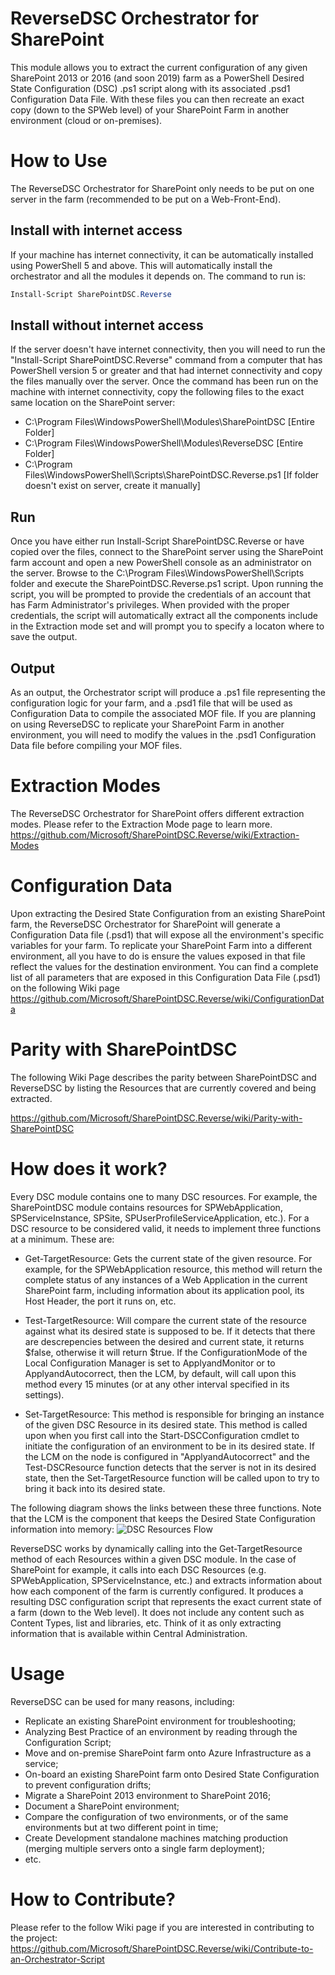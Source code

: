 # ReverseDSC Orchestrator for SharePoint
This module allows you to extract the current configuration of any given SharePoint 2013 or 2016 (and soon 2019) farm as a PowerShell Desired State Configuration (DSC) .ps1 script along with its associated .psd1 Configuration Data File. With these files you can then recreate an exact copy (down to the SPWeb level) of your SharePoint Farm in another environment (cloud or on-premises).

# How to Use
The ReverseDSC Orchestrator for SharePoint only needs to be put on one server in the farm (recommended to be put on a Web-Front-End).

## Install with internet access
If your machine has internet connectivity, it can be automatically installed using PowerShell 5 and above. This will automatically install the orchestrator and all the modules it depends on. The command to run is:

```PowerShell
Install-Script SharePointDSC.Reverse
```

## Install without internet access
If the server doesn't have internet connectivity, then you will need to run the "Install-Script SharePointDSC.Reverse" command from a computer that has PowerShell version 5 or greater and that had internet connectivity and copy the files manually over the server. Once the command has been run on the machine with internet connectivity, copy the following files to the exact same location on the SharePoint server:
* C:\Program Files\WindowsPowerShell\Modules\SharePointDSC  [Entire Folder]
* C:\Program Files\WindowsPowerShell\Modules\ReverseDSC     [Entire Folder]
* C:\Program Files\WindowsPowerShell\Scripts\SharePointDSC.Reverse.ps1  [If folder doesn't exist on server, create it manually]

## Run
Once you have either run Install-Script SharePointDSC.Reverse or have copied over the files, connect to the SharePoint server using the SharePoint farm account and open a new PowerShell console as an administrator on the server. Browse to the C:\Program Files\WindowsPowerShell\Scripts folder and execute the SharePointDSC.Reverse.ps1 script. Upon running the script, you will be prompted to provide the credentials of an account that has Farm Administrator's privileges. When provided with the proper credentials, the script will automatically extract all the components include in the Extraction mode set and will prompt you to specify a locaton where to save the output.

## Output
As an output, the Orchestrator script will produce a .ps1 file representing the configuration logic for your farm, and a .psd1 file that will be used as Configuration Data to compile the associated MOF file. If you are planning on using ReverseDSC to replicate your SharePoint Farm in another environment, you will need to modify the values in the .psd1 Configuration Data file before compiling your MOF files.

# Extraction Modes
The ReverseDSC Orchestrator for SharePoint offers different extraction modes. Please refer to the Extraction Mode page to learn more. https://github.com/Microsoft/SharePointDSC.Reverse/wiki/Extraction-Modes

# Configuration Data
Upon extracting the Desired State Configuration from an existing SharePoint farm, the ReverseDSC Orchestrator for SharePoint will generate a Configuration Data file (.psd1) that will expose all the environment's specific variables for your farm. To replicate your SharePoint Farm into a different environment, all you have to do is ensure the values exposed in that file reflect the values for the destination environment. You can find a complete list of all parameters that are exposed in this Configuration Data File (.psd1) on the following Wiki page https://github.com/Microsoft/SharePointDSC.Reverse/wiki/ConfigurationData


# Parity with SharePointDSC
The following Wiki Page describes the parity between SharePointDSC and ReverseDSC by listing the Resources that are currently covered and being extracted.

https://github.com/Microsoft/SharePointDSC.Reverse/wiki/Parity-with-SharePointDSC

# How does it work?
Every DSC module contains one to many DSC resources. For example, the SharePointDSC module contains resources for SPWebApplication, SPServiceInstance, SPSite, SPUserProfileServiceApplication, etc.). For a DSC resource to be considered valid, it needs to implement three functions at a minimum. These are: 

* Get-TargetResource: Gets the current state of the given resource. For example, for the SPWebApplication resource, this method will return the complete status of any instances of a Web Application in the current SharePoint farm, including information about its application pool, its Host Header, the port it runs on, etc.

* Test-TargetResource: Will compare the current state of the resource against what its desired state is supposed to be. If it detects that there are descrepencies between the desired and current state, it returns $false, otherwise it will return $true. If the ConfigurationMode of the Local Configuration Manager is set to ApplyandMonitor or to ApplyandAutocorrect, then the LCM, by default, will call upon this method every 15 minutes (or at any other interval specified in its settings).

* Set-TargetResource: This method is responsible for bringing an instance of the given DSC Resource in its desired state. This method is called upon when you first call into the Start-DSCConfiguration cmdlet to initiate the configuration of an environment to be in its desired state. If the LCM on the node is configured in "ApplyandAutocorrect" and the Test-DSCResource function detects that the server is not in its desired state, then the Set-TargetResource function will be called upon to try to bring it back into its desired state.

The following diagram shows the links between these three functions. Note that the LCM is the component that keeps the Desired State Configuration information into memory:
![DSC Resources Flow](https://i1.wp.com/nikcharlebois.com/wp-content/uploads/2016/12/LCMProcess.png)

ReverseDSC works by dynamically calling into the Get-TargetResource method of each Resources within a given DSC module. In the case of SharePoint for example, it calls into each DSC Resources (e.g. SPWebApplication, SPServiceInstance, etc.) and extracts information about how each component of the farm is currently configured. It produces a resulting DSC configuration script that represents the exact current state of a farm (down to the Web level). It does not include any content such as Content Types, list and libraries, etc. Think of it as only extracting information that is available within Central Administration.

# Usage
ReverseDSC can be used for many reasons, including:
* Replicate an existing SharePoint environment for troubleshooting;
* Analyzing Best Practice of an environment by reading through the Configuration Script;
* Move and on-premise SharePoint farm onto Azure Infrastructure as a service;
* On-board an existing SharePoint farm onto Desired State Configuration to prevent configuration drifts;
* Migrate a SharePoint 2013 environment to SharePoint 2016;
* Document a SharePoint environment;
* Compare the configuration of two environments, or of the same environments but at two different point in time;
* Create Development standalone machines matching production (merging multiple servers onto a single farm deployment);
* etc.

# How to Contribute?
Please refer to the follow Wiki page if you are interested in contributing to the project: https://github.com/Microsoft/SharePointDSC.Reverse/wiki/Contribute-to-an-Orchestrator-Script

